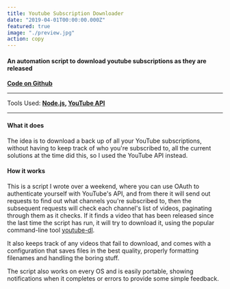 ```yaml
---
title: Youtube Subscription Downloader
date: "2019-04-01T00:00:00.000Z"
featured: true
image: "./preview.jpg"
action: copy
---
```


#### An automation script to download youtube subscriptions as they are released

[**Code on Github**](https://github.com/SPDUK/youtube-subscription-dl)

---

Tools Used: **[Node.js](https://nodejs.org/en/), [YouTube API](https://developers.google.com/youtube/v3/)**

---

#### What it does

The idea is to download a back up of all your YouTube subscriptions, without having to keep track of who you're subscribed to, all the current solutions at the time did this, so I used the YouTube API instead.

#### How it works

This is a script I wrote over a weekend, where you can use OAuth to authenticate yourself with YouTube's API, and from there it will send out requests to find out what channels you're subscribed to, then the subsequent requests will check each channel's list of videos, paginating through them as it checks.
If it finds a video that has been released since the last time the script has run, it will try to download it, using the popular command-line tool [youtube-dl](https://github.com/ytdl-org/youtube-dl).

It also keeps track of any videos that fail to download, and comes with a configuration that saves files in the best quality, properly formatting filenames and handling the boring stuff.

The script also works on every OS and is easily portable, showing notifications when it completes or errors to provide some simple feedback.
